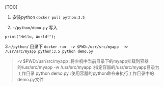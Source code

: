 [TOC]

1. 安装python
`docker pull python:3.5`

2. `~/python/demo.py` 写入
```
print("Hello, World!");
```
3.`~/python/`  目录下
`docker run  -v $PWD:/usr/src/myapp  -w /usr/src/myapp python:3.5 python demo.py`

> -v $PWD:/usr/src/myapp :将主机中当前目录下的myapp挂载到容器的/usr/src/myapp
-w /usr/src/myapp :指定容器的/usr/src/myapp目录为工作目录
python demo.py :使用容器的python命令来执行工作目录中的demo.py文件